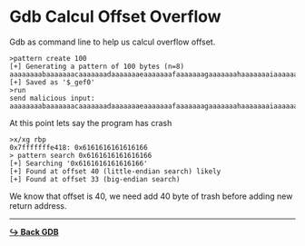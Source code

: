 # Gdb Calcul Offset Overflow

Gdb as command line to help us calcul overflow offset.

```gdb
>pattern create 100
[+] Generating a pattern of 100 bytes (n=8)
aaaaaaaabaaaaaaacaaaaaaadaaaaaaaeaaaaaaafaaaaaaagaaaaaaahaaaaaaaiaaaaaaajaaaaaaakaaaaaaalaaaaaaamaaa
[+] Saved as '$_gef0'
>run
send malicious input:
aaaaaaaabaaaaaaacaaaaaaadaaaaaaaeaaaaaaafaaaaaaagaaaaaaahaaaaaaaiaaaaaaajaaaaaaakaaaaaaalaaaaaaamaaa
```

At this point lets say the program has crash

```gdb
>x/xg rbp
0x7fffffffe418: 0x6161616161616166
> pattern search 0x6161616161616166
[+] Searching '0x6161616161616166'
[+] Found at offset 40 (little-endian search) likely
[+] Found at offset 33 (big-endian search)
```

We know that offset is 40, we need add 40 byte of trash before adding new return address.

---

[**:arrow_right_hook: Back GDB**](/tools/gdb/gdb-gef.md)
